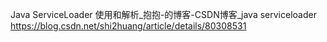 Java ServiceLoader 使用和解析_抱抱-的博客-CSDN博客_java serviceloader
https://blog.csdn.net/shi2huang/article/details/80308531
